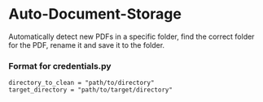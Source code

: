# Auto-Document-Storage
Automatically detect new PDFs in a specific folder, find the correct folder for the PDF, rename it and save it to the folder.

### Format for credentials.py
```
directory_to_clean = "path/to/directory"
target_directory = "path/to/target/directory"
```
